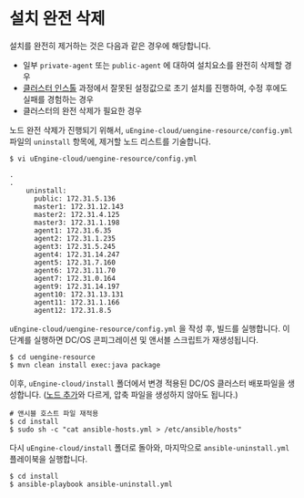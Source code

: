 # 설치 완전 삭제

설치를 완전히 제거하는 것은 다음과 같은 경우에 해당합니다.

 - 일부 `private-agent` 또는 `public-agent` 에 대하여 설치요소를 완전히 삭제할 경우
 - [클러스터 인스톨](install-cluster.md) 과정에서 잘못된 설정값으로 초기 설치를 진행하여, 수정 후에도 실패를 경험하는 경우
 - 클러스터의 완전 삭제가 필요한 경우

노드 완전 삭제가 진행되기 위해서, `uEngine-cloud/uengine-resource/config.yml` 파일의 `uninstall` 항목에, 제거할 노드 리스트를 기술합니다.

```
$ vi uEngine-cloud/uengine-resource/config.yml

.
.
    uninstall:
      public: 172.31.5.136
      master1: 172.31.12.143
      master2: 172.31.4.125
      master3: 172.31.1.198
      agent1: 172.31.6.35
      agent2: 172.31.1.235
      agent3: 172.31.5.245
      agent4: 172.31.14.247
      agent5: 172.31.7.160
      agent6: 172.31.11.70
      agent7: 172.31.0.164
      agent9: 172.31.14.197
      agent10: 172.31.13.131
      agent11: 172.31.1.166
      agent12: 172.31.8.5 
```

`uEngine-cloud/uengine-resource/config.yml` 을 작성 후, 빌드를 실행합니다. 이 단계를 실행하면 DC/OS 콘피그레이션 및 앤서블 스크립트가 재생성됩니다.

```
$ cd uengine-resource
$ mvn clean install exec:java package
```

이후, `uEngine-cloud/install` 폴더에서 변경 적용된 DC/OS 클러스터 배포파일을 생성합니다. 
([노드 추가](op-add-node.md)와 다르게, 압축 파일을 생성하지 않아도 됩니다.)

```
# 앤시블 호스트 파일 재적용
$ cd install
$ sudo sh -c "cat ansible-hosts.yml > /etc/ansible/hosts"
```

다시 `uEngine-cloud/install` 폴더로 돌아와, 마지막으로 `ansible-uninstall.yml` 플레이북을 실행합니다.

```
$ cd install
$ ansible-playbook ansible-uninstall.yml
```
